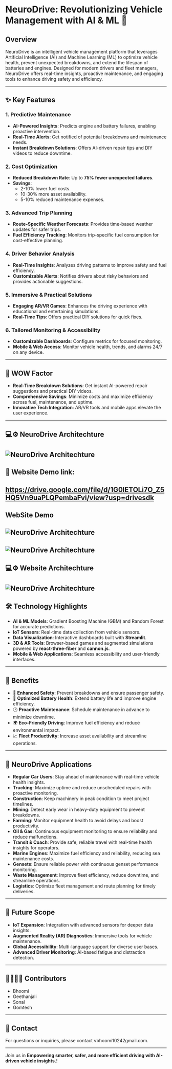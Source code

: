# NeuroDrive: Revolutionizing Vehicle Management with AI & ML 🚗

## Overview
NeuroDrive is an intelligent vehicle management platform that leverages Artificial Intelligence (AI) and Machine Learning (ML) to optimize vehicle health, prevent unexpected breakdowns, and extend the lifespan of batteries and engines. Designed for modern drivers and fleet managers, NeuroDrive offers real-time insights, proactive maintenance, and engaging tools to enhance driving safety and efficiency.

---

## ✨ Key Features

### 1. Predictive Maintenance
- **AI-Powered Insights**: Predicts engine and battery failures, enabling proactive intervention.
- **Real-Time Alerts**: Get notified of potential breakdowns and maintenance needs.
- **Instant Breakdown Solutions**: Offers AI-driven repair tips and DIY videos to reduce downtime.

### 2. Cost Optimization
- **Reduced Breakdown Rate**: Up to **75% fewer unexpected failures**.
- **Savings**: 
  - 2-10% lower fuel costs.  
  - 10-30% more asset availability.  
  - 5-10% reduced maintenance expenses.

### 3. Advanced Trip Planning
- **Route-Specific Weather Forecasts**: Provides time-based weather updates for safer trips.
- **Fuel Efficiency Tracking**: Monitors trip-specific fuel consumption for cost-effective planning.

### 4. Driver Behavior Analysis
- **Real-Time Insights**: Analyzes driving patterns to improve safety and fuel efficiency.
- **Customizable Alerts**: Notifies drivers about risky behaviors and provides actionable suggestions.

### 5. Immersive & Practical Solutions
- **Engaging AR/VR Games**: Enhances the driving experience with educational and entertaining simulations.
- **Real-Time Tips**: Offers practical DIY solutions for quick fixes.

### 6. Tailored Monitoring & Accessibility
- **Customizable Dashboards**: Configure metrics for focused monitoring.
- **Mobile & Web Access**: Monitor vehicle health, trends, and alarms 24/7 on any device.

---

## 🌟 WOW Factor
- **Real-Time Breakdown Solutions**: Get instant AI-powered repair suggestions and practical DIY videos.  
- **Comprehensive Savings**: Minimize costs and maximize efficiency across fuel, maintenance, and uptime.  
- **Innovative Tech Integration**: AR/VR tools and mobile apps elevate the user experience.  

---
## 💻⚙️ NeuroDrive Architechture
![NeuroDrive Architechture](frontend/src/assets/architech.png)
---
## 📱 Website Demo link:
https://drive.google.com/file/d/1G0lETOLi7O_Z5HQ5Vn9uaPLQPembaFvi/view?usp=drivesdk
---
## WebSite Demo
![NeuroDrive Architechture](frontend/src/assets/home.png)
---
![NeuroDrive Architechture](frontend/src/assets/ss.png)
---
## 💻⚙️ Website Architechture
![NeuroDrive Architechture](frontend/src/assets/website.jpeg)
---
## 🛠️ Technology Highlights
- **AI & ML Models**: Gradient Boosting Machine (GBM) and Random Forest for accurate predictions.
- **IoT Sensors**: Real-time data collection from vehicle sensors.
- **Data Visualization**: Interactive dashboards built with **Streamlit**.
- **3D & AR Tools**: Browser-based games and augmented simulations powered by **react-three-fiber** and **cannon.js**.
- **Mobile & Web Applications**: Seamless accessibility and user-friendly interfaces.

---

## 🎯 Benefits
- 🚗 **Enhanced Safety**: Prevent breakdowns and ensure passenger safety.
- 🔋 **Optimized Battery Health**: Extend battery life and improve engine efficiency.
- 🕒 **Proactive Maintenance**: Schedule maintenance in advance to minimize downtime.
- 🌍 **Eco-Friendly Driving**: Improve fuel efficiency and reduce environmental impact.
- 📈 **Fleet Productivity**: Increase asset availability and streamline operations.

---

## 🚗 NeuroDrive Applications

- **Regular Car Users**: Stay ahead of maintenance with real-time vehicle health insights.  
- **Trucking**: Maximize uptime and reduce unscheduled repairs with proactive monitoring.  
- **Construction**: Keep machinery in peak condition to meet project timelines.  
- **Mining**: Detect early wear in heavy-duty equipment to prevent breakdowns.  
- **Farming**: Monitor equipment health to avoid delays and boost productivity.  
- **Oil & Gas**: Continuous equipment monitoring to ensure reliability and reduce malfunctions.  
- **Transit & Coach**: Provide safe, reliable travel with real-time health insights for operators.  
- **Marine Engines**: Maximize fuel efficiency and reliability, reducing sea maintenance costs.  
- **Gensets**: Ensure reliable power with continuous genset performance monitoring.  
- **Waste Management**: Improve fleet efficiency, reduce downtime, and streamline operations.  
- **Logistics**: Optimize fleet management and route planning for timely deliveries.

---

## 🔮 Future Scope
- **IoT Expansion**: Integration with advanced sensors for deeper data insights.
- **Augmented Reality (AR) Diagnostics**: Immersive tools for vehicle maintenance.
- **Global Accessibility**: Multi-language support for diverse user bases.
- **Advanced Driver Monitoring**: AI-based fatigue and distraction detection.

---

## 🫱🏻‍🫲🏼 Contributors

- Bhoomi
- Geethanjali
- Sonal
- Gomtesh

---

## 📩 Contact

For questions or inquiries, please contact vbhoomi10242gmail.com.

---
Join us in **Empowering smarter, safer, and more efficient driving with AI-driven vehicle insights.**!
